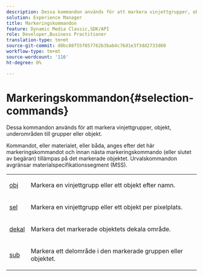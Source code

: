 ```yaml
---
description: Dessa kommandon används för att markera vinjettgrupper, objekt, underområden till grupper eller objekt.
solution: Experience Manager
title: Markeringskommandon
feature: Dynamic Media Classic,SDK/API
role: Developer,Business Practitioner
translation-type: tm+mt
source-git-commit: d0bc88f55f857762b3bab4c76d1e3f3dd2733d60
workflow-type: tm+mt
source-wordcount: '116'
ht-degree: 0%

---
```



# Markeringskommandon{#selection-commands}

Dessa kommandon används för att markera vinjettgrupper, objekt, underområden till grupper eller objekt.

Kommandot, eller materialet, eller båda, anges efter det här markeringskommandot och innan nästa markeringskommando (eller slutet av begäran) tillämpas på det markerade objektet. Urvalskommandon avgränsar materialspecifikationssegment (MSS).

<table id="simpletable_028957E516644FE8A7B1BC056A32FCD1"> 
 <tr class="strow"> 
  <td class="stentry"> <p><span class="codeph"> <a href="../../../../../../ir-api/http-protocol/image-rendering-api-ref/c-ir-http-protocol-ref/c-ir-http-protocol-command-reference/r-ir-obj.md#reference-31e7dac7931b4e0eb3c7589f120a1e6a" type="reference" format="dita" scope="local"> obj</a> </span> </p></td> 
  <td class="stentry"> <p>Markera en vinjettgrupp eller ett objekt efter namn. </p></td> 
 </tr> 
 <tr class="strow"> 
  <td class="stentry"> <p><span class="codeph"> <a href="../../../../../../ir-api/http-protocol/image-rendering-api-ref/c-ir-http-protocol-ref/c-ir-http-protocol-command-reference/r-ir-sel.md#reference-01322c58d414481385c29fcdd27a090b" type="reference" format="dita" scope="local"> sel</a></span> </p></td> 
  <td class="stentry"> <p>Markera en vinjettgrupp eller ett objekt per pixelplats. </p></td> 
 </tr> 
 <tr class="strow"> 
  <td class="stentry"> <p><span class="codeph"> <a href="../../../../../../ir-api/http-protocol/image-rendering-api-ref/c-ir-http-protocol-ref/c-ir-http-protocol-command-reference/r-ir-decal.md#reference-3a5f1adc7fe24c91aa5655d64038e857" type="reference" format="dita" scope="local"> dekal</a></span> </p></td> 
  <td class="stentry"> <p>Markera det markerade objektets dekala område. </p></td> 
 </tr> 
 <tr class="strow"> 
  <td class="stentry"> <p><span class="codeph"> <a href="../../../../../../ir-api/http-protocol/image-rendering-api-ref/c-ir-http-protocol-ref/c-ir-http-protocol-command-reference/r-ir-sub.md#reference-3cedba817f3c401495ba32bd1bf9b383" type="reference" format="dita" scope="local"> sub</a></span> </p></td> 
  <td class="stentry"> <p>Markera ett delområde i den markerade gruppen eller objektet. </p></td> 
 </tr> 
</table>

